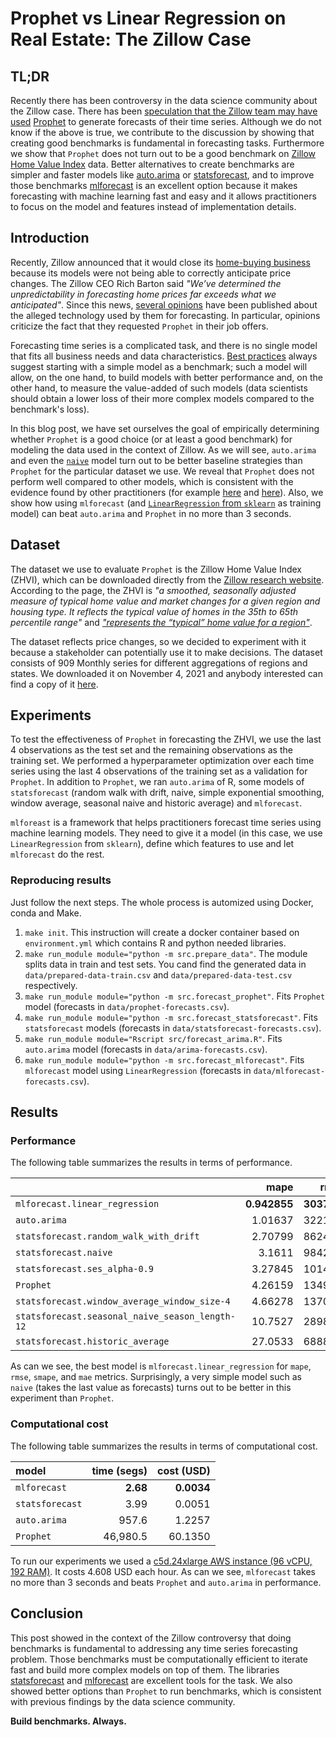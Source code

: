 # Prophet vs Linear Regression on Real Estate: The Zillow Case

## TL;DR

Recently there has been controversy in the data science community about the Zillow case. There has been [speculation that the Zillow team may have used](https://ryxcommar.com/2021/11/06/zillow-prophet-time-series-and-prices/) [Prophet](https://github.com/facebook/prophet) to generate forecasts of their time series. Although we do not know if the above is true, we contribute to the discussion by showing that creating good benchmarks is fundamental in forecasting tasks. Furthermore we show that `Prophet` does not turn out to be a good benchmark on [Zillow Home Value Index](https://www.zillow.com/research/data/) data. Better alternatives to create benchmarks are simpler and faster models like [auto.arima](https://github.com/robjhyndman/forecast) or [statsforecast](https://github.com/Nixtla/statsforecast), and to improve those benchmarks [mlforecast](https://github.com/Nixtla/mlforecast) is an excellent option because it makes forecasting with machine learning fast and easy and it allows practitioners to focus on the model and features instead of implementation details.

## Introduction

Recently, Zillow announced that it would close its [home-buying business](https://www.cnbc.com/2021/11/02/zillow-shares-plunge-after-announcing-it-will-close-home-buying-business.html) because its models were not being able to correctly anticipate price changes. The Zillow CEO Rich Barton said *"We’ve determined the unpredictability in forecasting home prices far exceeds what we anticipated"*. Since this news, [several opinions](https://twitter.com/vhranger/status/1456064415845990408) have been published about the alleged technology used by them for forecasting. In particular, opinions criticize the fact that they requested `Prophet` in their job offers.

Forecasting time series is a complicated task, and there is no single model that fits all business needs and data characteristics. [Best practices](https://towardsdatascience.com/time-series-forecasting-with-statistical-models-f08dcd1d24d1) always suggest starting with a simple model as a benchmark; such a model will allow, on the one hand, to build models with better performance and, on the other hand, to measure the value-added of such models (data scientists should obtain a lower loss of their more complex models compared to the benchmark's loss).

In this blog post, we have set ourselves the goal of empirically determining whether `Prophet` is a good choice (or at least a good benchmark) for modeling the data used in the context of Zillow. As we will see, `auto.arima` and even the [`naive`](https://otexts.com/fpp2/simple-methods.html#na%C3%AFve-method) model turn out to be better baseline strategies than `Prophet` for the particular dataset we use. We reveal that `Prophet` does not perform well compared to other models, which is consistent with the evidence found by other practitioners (for example [here](https://www.microprediction.com/blog/prophet) and [here](https://kourentzes.com/forecasting/2017/07/29/benchmarking-facebooks-prophet/)). Also, we show how using `mlforecast` (and [`LinearRegression` from `sklearn`](https://scikit-learn.org/stable/modules/generated/sklearn.linear_model.LinearRegression.html) as training model) can beat `auto.arima` and `Prophet` in no more than 3 seconds.

## Dataset

The dataset we use to evaluate `Prophet` is the Zillow Home Value Index (ZHVI), which can be downloaded directly from the [Zillow research website](https://www.zillow.com/research/data/). According to the page, the ZHVI is *"a smoothed, seasonally adjusted measure of typical home value and market changes for a given region and housing type. It reflects the typical value of homes in the 35th to 65th percentile range"* and [*"represents the “typical” home value for a region"*](https://www.zillow.com/research/zhvi-user-guide/).

The dataset reflects price changes, so we decided to experiment with it because a stakeholder can potentially use it to make decisions. The dataset consists of 909 Monthly series for different aggregations of regions and states. We downloaded it on November 4, 2021 and anybody interested can find a copy of it [here](https://github.com/FedericoGarza/zillow/tree/main/data).

## Experiments

To test the effectiveness of `Prophet` in forecasting the ZHVI, we use the last 4 observations as the test set and the remaining observations as the training set. We performed a hyperparameter optimization over each time series using the last 4 observations of the training set as a validation for `Prophet`. In addition to `Prophet`, we ran `auto.arima` of R, some models of `statsforecast` (random walk with drift, naive, simple exponential smoothing, window average, seasonal naive and historic average) and `mlforecast`.

`mlforeast` is a framework that helps practitioners forecast time series using machine learning models. They need to give it a model (in this case, we use `LinearRegression` from `sklearn`), define which features to use and let `mlforecast` do the rest.

### Reproducing results

Just follow the next steps. The whole process is automized using Docker, conda and Make.

1. `make init`. This instruction will create a docker container based on `environment.yml` which contains R and python needed libraries.
2. `make run_module module="python -m src.prepare_data"`. The module splits data in train and test sets. You cand find the generated data in `data/prepared-data-train.csv` and `data/prepared-data-test.csv` respectively.
3. `make run_module module="python -m src.forecast_prophet"`. Fits `Prophet` model (forecasts in `data/prophet-forecasts.csv`).
4. `make run_module module="python -m src.forecast_statsforecast"`. Fits `statsforecast` models (forecasts in  `data/statsforecast-forecasts.csv`).
5. `make run_module module="Rscript src/forecast_arima.R"`. Fits `auto.arima` model (forecasts in `data/arima-forecasts.csv`).
6. `make run_module module="python -m src.forecast_mlforecast"`. Fits `mlforecast` model using `LinearRegression` (forecasts in `data/mlforecast-forecasts.csv`).

## Results

### Performance

The following table summarizes the results in terms of performance.

|                                                 |      mape |     rmse |     smape |      mae |
|:------------------------------------------------|----------:|---------:|----------:|---------:|
| `mlforecast.linear_regression`                  |  **0.942855** |  **3037.31** |  **0.951257** |  **2595.47** |
| `auto.arima`                                    |  1.01637  |  3221.03 |  1.0273   |  2702.71 |
| `statsforecast.random_walk_with_drift`          |  2.70799  |  8624.85 |  2.77414  |  7848.35 |
| `statsforecast.naive`                           |  3.1611   |  9842.39 |  3.24514  |  8967.52 |
| `statsforecast.ses_alpha-0.9`                   |  3.27845  | 10145.1  |  3.36773  |  9296.87 |
| `Prophet`                                       |  4.26159  | 13491.6  |  4.42465  | 12429.4  |
| `statsforecast.window_average_window_size-4`    |  4.66278  | 13707.7  |  4.82723  | 13080    |
| `statsforecast.seasonal_naive_season_length-12` | 10.7527   | 28986.9  | 11.5389   | 28783.9  |
| `statsforecast.historic_average`                | 27.0533   | 68887.4  | 32.008    | 68741.7  |


As can we see, the best model is `mlforecast.linear_regression` for `mape`, `rmse`, `smape`, and `mae` metrics. Surprisingly, a very simple model such as `naive` (takes the last value as forecasts) turns out to be better in this experiment than `Prophet`.

### Computational cost

The following table summarizes the results in terms of computational cost.

| model          | time (segs)  |  cost (USD) |
|:---------------|-------------:|------------:|
|`mlforecast`    | **2.68**     | **0.0034**  |
|`statsforecast` | 3.99         | 0.0051      |
|`auto.arima`    | 957.6        | 1.2257      |
|`Prophet`       | 46,980.5     | 60.1350     |

To run our experiments we used a [c5d.24xlarge AWS instance (96 vCPU, 192 RAM)](https://aws.amazon.com/ec2/instance-types/c5/). It costs 4.608 USD each hour. As can we see, `mlforecast` takes no more than 3 seconds and beats `Prophet` and `auto.arima` in performance.

## Conclusion

This post showed in the context of the Zillow controversy that doing benchmarks is fundamental to addressing any time series forecasting problem. Those benchmarks must be computationally efficient to iterate fast and build more complex models on top of them. The libraries [statsforecast](https://github.com/Nixtla/statsforecast) and [mlforecast](https://github.com/Nixtla/mlforecast) are excellent tools for the task. We also showed better options than `Prophet` to run benchmarks, which is consistent with previous findings by the data science community. 

**Build benchmarks. Always.**

